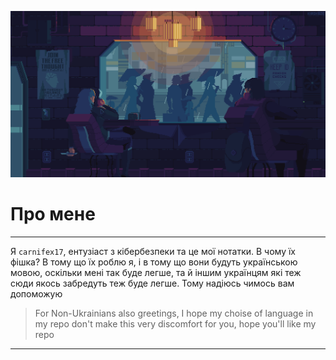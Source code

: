 <p align="center">
  <img src="https://github.com/carnifex17/Cybersecurity-Notes/blob/main/images/coffee_in_rain_by_kirokaze-d98qb8z.gif">
</p>

# Про мене

---
Я `carnifex17`, ентузіаст з кібербезпеки та це мої нотатки. В чому їх фішка? В тому що їх роблю я, і в тому що вони будуть українською мовою, оскільки мені так буде легше, та й іншим українцям які теж сюди якось забредуть теж буде легше. Тому надіюсь чимось вам допоможую
> For Non-Ukrainians also greetings, I hope my choise of language in my repo don't make this very discomfort for you, hope you'll like my repo
---
